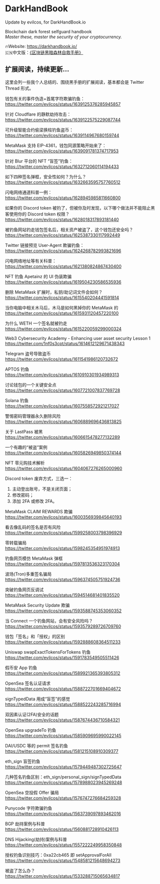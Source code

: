 # DarkHandBook
Update by evilcos, for DarkHandBook.io

Blockchain dark forest selfguard handbook<br>
*Master these, master the security of your cryptocurrency.<br>*

:fire:Website: https://darkhandbook.io/<br>
:cn:中文版：[《区块链黑暗森林自救手册》](README_CN.md)<br>

## 扩展阅读，持续更新...

这里会列一些我个人总结的、围绕黑手册的扩展阅读，基本都会是 Twitter Thread 形式。

钱包有关的事件伪造+首尾字符欺骗钓鱼：<br>
https://twitter.com/evilcos/status/1639125376285945857

针对 Cloudflare 的静默劫持攻击：<br>
https://twitter.com/evilcos/status/1639122575229087744

可升级智能合约偷梁换柱钓鱼盗币：<br>
https://twitter.com/evilcos/status/1639114967680159744

MetaMask 支持 EIP-4361，钱包同源策略开始来了：<br>
https://twitter.com/evilcos/status/1639091781374717953

针对 Blur 平台的 NFT “盲签”钓鱼：<br>
https://twitter.com/evilcos/status/1632712060114194433

如下四种签名弹框，安全性如何？为什么？<br>
https://twitter.com/evilcos/status/1632663595757760512

闪电网络通道科普一例：<br>
https://twitter.com/evilcos/status/1628945985811660800

如果你的 Discord token 被钓了，但被你及时发现，以下哪个做法并不能阻止黑客使用你的 Discord token 权限？<br>
https://twitter.com/evilcos/status/1628018317893181440

被钓鱼网站钓走钱包签名后，相关资产被盗了，这个钱包还安全吗？<br>
https://twitter.com/evilcos/status/1625387330117992449

Twitter 链接预览 User-Agent 欺骗钓鱼：<br>
https://twitter.com/evilcos/status/1624268782993821696

闪电网络地址等有关科普：<br>
https://twitter.com/evilcos/status/1621380824867430400

NFT 钓鱼 Apetainz 的 UI 伪装欺骗<br>
https://twitter.com/evilcos/status/1619504230586535936

删除 MetaMask 扩展时，私钥/助记词文件会如何？<br>
https://twitter.com/evilcos/status/1615540204441591814

当你电脑中相关木马后，木马是如何黑掉你的 MetaMask 的<br>
https://twitter.com/evilcos/status/1615931120457220100

为什么 WETH 一个签名就被钓走<br>
https://twitter.com/evilcos/status/1615220059299000324

Web3 Cybersecurity Academy - Enhancing user asset security Lesson 1<br>
https://twitter.com/1nf0s3cpt/status/1614612129671438343

Telegram 盗号导致盗币<br>
https://twitter.com/evilcos/status/1611541986120732672

APTOS 钓鱼<br>
https://twitter.com/evilcos/status/1610910301934989313

讨论钱包的一个关键安全点<br>
https://twitter.com/evilcos/status/1607721007837769728

Solana 钓鱼<br>
https://twitter.com/evilcos/status/1607558572921217027

警惕密码管理器永久删除风险<br>
https://twitter.com/evilcos/status/1606889696436813825

关于 LastPass 被黑<br>
https://twitter.com/evilcos/status/1606615478277132289

一个有趣的“被盗”案例<br>
https://twitter.com/evilcos/status/1605826949850374144

NFT 零元购技术解析<br>
https://twitter.com/evilcos/status/1604067276265000960

Discord token 废弃方式，三选一：
1. 主动登出账号，不是关闭页面；
2. 修改密码；
3. 添加 2FA 或修改 2FA。

MetaMask CLAIM REWARDS 欺骗<br>
https://twitter.com/evilcos/status/1600356939845640193

看去像乱码的签名是否有风险<br>
https://twitter.com/evilcos/status/1599258003798396929

零转载骗局<br>
https://twitter.com/evilcos/status/1598245354951974913

钓鱼网页模仿 MetaMask 弹框<br>
https://twitter.com/evilcos/status/1597813536323170304

波场(Tron)多重签名骗局<br>
https://twitter.com/evilcos/status/1596374505751924736

突破钓鱼网页反调试<br>
https://twitter.com/evilcos/status/1594514681401835520

MetaMask Security Update 欺骗<br>
https://twitter.com/evilcos/status/1593588745353060352

当 Connect 一个钓鱼网站，会有安全风险吗？<br>
https://twitter.com/evilcos/status/1593579289726709760

钱包「签名」和「授权」的区别<br>
https://twitter.com/evilcos/status/1592888608364511233

Uniswap swapExactTokensForTokens 钓鱼<br>
https://twitter.com/evilcos/status/1591783549505511426

假币安 App 钓鱼<br>
https://twitter.com/evilcos/status/1589921365393805312

OpenSea 签名认证请求<br>
https://twitter.com/evilcos/status/1588722701669404672

signTypedData 用成“盲签”的感觉<br>
https://twitter.com/evilcos/status/1588522243285716994

双因素认证(2FA)安全的话题<br>
https://twitter.com/evilcos/status/1587674436710584321

OpenSea upgradeTo 钓鱼<br>
https://twitter.com/evilcos/status/1585909695990022145

DAI/USDC 等的 permit 签名钓鱼<br>
https://twitter.com/evilcos/status/1581215108910309377

eth_sign 盲签钓鱼<br>
https://twitter.com/evilcos/status/1579449487302725647

几种签名钓鱼区别：eth_sign/personal_sign/signTypedData<br>
https://twitter.com/evilcos/status/1578988023945269248

OpenSea 空投假 Offer 骗局<br>
https://twitter.com/evilcos/status/1576747276684259328

Punycode 字符欺骗钓鱼<br>
https://twitter.com/evilcos/status/1563739097893462016

BGP 劫持案例与科普<br>
https://twitter.com/evilcos/status/1560881728910426113

DNS Hijacking(劫持)案例与科普<br>
https://twitter.com/evilcos/status/1557222249958350848

授权钓鱼识别技巧：0xa22cb465 即 setApprovalForAll<br>
https://twitter.com/evilcos/status/1548581215648694273

被盗了怎么办？<br>
https://twitter.com/evilcos/status/1533288715065634817



